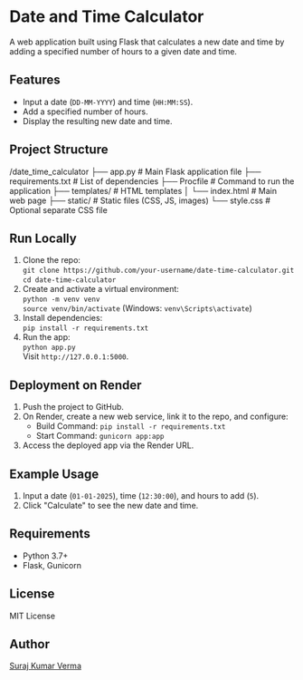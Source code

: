 # Date and Time Calculator

A web application built using Flask that calculates a new date and time by adding a specified number of hours to a given date and time.

## Features
- Input a date (`DD-MM-YYYY`) and time (`HH:MM:SS`).
- Add a specified number of hours.
- Display the resulting new date and time.

## Project Structure
/date_time_calculator
├── app.py               # Main Flask application file
├── requirements.txt     # List of dependencies
├── Procfile             # Command to run the application
├── templates/           # HTML templates
│   └── index.html       # Main web page
├── static/              # Static files (CSS, JS, images)
└── style.css            # Optional separate CSS file

## Run Locally
1. Clone the repo:  
   `git clone https://github.com/your-username/date-time-calculator.git`  
   `cd date-time-calculator`
2. Create and activate a virtual environment:  
   `python -m venv venv`  
   `source venv/bin/activate` (Windows: `venv\Scripts\activate`)
3. Install dependencies:  
   `pip install -r requirements.txt`
4. Run the app:  
   `python app.py`  
   Visit `http://127.0.0.1:5000`.

## Deployment on Render
1. Push the project to GitHub.
2. On Render, create a new web service, link it to the repo, and configure:
   - Build Command: `pip install -r requirements.txt`
   - Start Command: `gunicorn app:app`
3. Access the deployed app via the Render URL.

## Example Usage
1. Input a date (`01-01-2025`), time (`12:30:00`), and hours to add (`5`).
2. Click "Calculate" to see the new date and time.

## Requirements
- Python 3.7+
- Flask, Gunicorn

## License
MIT License

## Author
[Suraj Kumar Verma](https://github.com/your-username)
